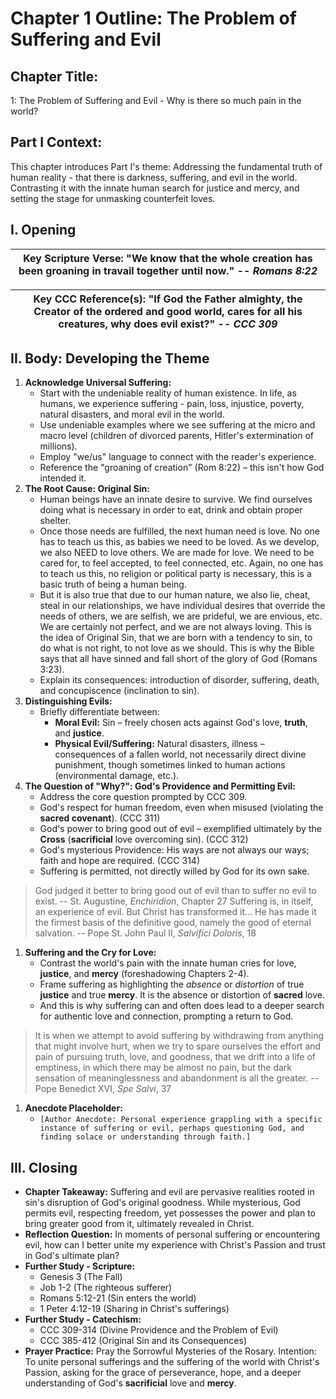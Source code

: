# Chapter 1 Outline: The Problem of Suffering and Evil

## Chapter Title:

1: The Problem of Suffering and Evil - Why is there so much pain in the world?

## Part I Context:

This chapter introduces Part I's theme: Addressing the fundamental truth of human reality - that there is darkness, suffering, and evil in the world. Contrasting it with the innate human search for justice and mercy, and setting the stage for unmasking counterfeit loves.

## I. Opening

| **Key Scripture Verse**: "We know that the whole creation has been groaning in travail together until now." -- _Romans 8:22_ |
| --- |

| **Key CCC Reference(s)**: "If God the Father almighty, the Creator of the ordered and good world, cares for all his creatures, why does evil exist?" -- _CCC 309_ |
| --- |

## II. Body: Developing the Theme

1.  **Acknowledge Universal Suffering:**
    *   Start with the undeniable reality of human existence. In life, as humans, we experience suffering - pain, loss, injustice, poverty, natural disasters, and moral evil in the world.
    *   Use undeniable examples where we see suffering at the micro and macro level (children of divorced parents, Hitler's extermination of millions).
    *   Employ "we/us" language to connect with the reader's experience.
    *   Reference the "groaning of creation" (Rom 8:22) – this isn't how God intended it.
2.  **The Root Cause: Original Sin:**
    *   Human beings have an innate desire to survive. We find ourselves doing what is necessary in order to eat, drink and obtain proper shelter.
    *   Once those needs are fulfilled, the next human need is love. No one has to teach us this, as babies we need to be loved. As we develop, we also NEED to love others. We are made for love. We need to be cared for, to feel accepted, to feel connected, etc. Again, no one has to teach us this, no religion or political party is necessary, this is a basic truth of being a human being.
    *   But it is also true that due to our human nature, we also lie, cheat, steal in our relationships, we have individual desires that override the needs of others, we are selfish, we are prideful, we are envious, etc. We are certainly not perfect, and we are not always loving. This is the idea of Original Sin, that we are born with a tendency to sin, to do what is not right, to not love as we should. This is why the Bible says that all have sinned and fall short of the glory of God (Romans 3:23).
    *   Explain its consequences: introduction of disorder, suffering, death, and concupiscence (inclination to sin).
3.  **Distinguishing Evils:**
    *   Briefly differentiate between:
        *   **Moral Evil:** Sin – freely chosen acts against God's love, **truth**, and **justice**.
        *   **Physical Evil/Suffering:** Natural disasters, illness – consequences of a fallen world, not necessarily direct divine punishment, though sometimes linked to human actions (environmental damage, etc.).
4.  **The Question of "Why?": God's Providence and Permitting Evil:**
    *   Address the core question prompted by CCC 309.
    *   God's respect for human freedom, even when misused (violating the **sacred covenant**). (CCC 311)
    *   God's power to bring good out of evil – exemplified ultimately by the **Cross** (**sacrificial** love overcoming sin). (CCC 312)
    *   God's mysterious Providence: His ways are not always our ways; faith and hope are required. (CCC 314)
    *   Suffering is permitted, not directly willed by God for its own sake.

> God judged it better to bring good out of evil than to suffer no evil to exist. -- St. Augustine, _Enchiridion_, Chapter 27
> Suffering is, in itself, an experience of evil. But Christ has transformed it... He has made it the firmest basis of the definitive good, namely the good of eternal salvation. -- Pope St. John Paul II, _Salvifici Doloris_, 18

1.  **Suffering and the Cry for Love:**
    *   Contrast the world's pain with the innate human cries for love, **justice**, and **mercy** (foreshadowing Chapters 2-4).
    *   Frame suffering as highlighting the _absence_ or _distortion_ of true **justice** and true **mercy**. It is the absence or distortion of **sacred** love.
    *   And this is why suffering can and often does lead to a deeper search for authentic love and connection, prompting a return to God.

> It is when we attempt to avoid suffering by withdrawing from anything that might involve hurt, when we try to spare ourselves the effort and pain of pursuing truth, love, and goodness, that we drift into a life of emptiness, in which there may be almost no pain, but the dark sensation of meaninglessness and abandonment is all the greater. -- Pope Benedict XVI, _Spe Salvi_, 37

1.  **Anecdote Placeholder:**
    *   `[Author Anecdote: Personal experience grappling with a specific instance of suffering or evil, perhaps questioning God, and finding solace or understanding through faith.]`

## III. Closing

*   **Chapter Takeaway:** Suffering and evil are pervasive realities rooted in sin's disruption of God's original goodness. While mysterious, God permits evil, respecting freedom, yet possesses the power and plan to bring greater good from it, ultimately revealed in Christ.
*   **Reflection Question:** In moments of personal suffering or encountering evil, how can I better unite my experience with Christ's Passion and trust in God's ultimate plan?
*   **Further Study - Scripture:**
    *   Genesis 3 (The Fall)
    *   Job 1-2 (The righteous sufferer)
    *   Romans 5:12-21 (Sin enters the world)
    *   1 Peter 4:12-19 (Sharing in Christ's sufferings)
*   **Further Study - Catechism:**
    *   CCC 309-314 (Divine Providence and the Problem of Evil)
    *   CCC 385-412 (Original Sin and its Consequences)
*   **Prayer Practice:** Pray the Sorrowful Mysteries of the Rosary. Intention: To unite personal sufferings and the suffering of the world with Christ's Passion, asking for the grace of perseverance, hope, and a deeper understanding of God's **sacrificial** love and **mercy**.
